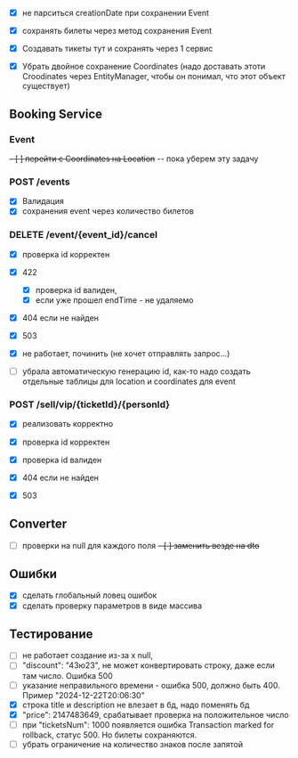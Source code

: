 -[x] не парситься creationDate при сохранении Event
-[x] сохранять билеты через метод сохранения Event
-[x] Создавать тикеты тут и сохранять через 1 сервис
-[x] Убрать двойное сохранение Coordinates (надо доставать этоти Croodinates через EntityManager, чтобы он понимал, что этот объект существует)


## Booking Service
### Event
~~- [ ] перейти с Coordinates на Location~~ -- пока уберем эту задачу

### POST /events
- [x] Валидация
- [x] сохранения event через количество билетов

### DELETE /event/{event_id}/cancel
- [x] проверка id корректен
- [x] 422
    - [x] проверка id валиден,
    - [x] если уже прошел endTime - не удаляемо
- [x] 404 если не найден
- [x] 503
- [x] не работает, починить (не хочет отправлять запрос...)
- [ ] убрала автоматическую генерацию id, как-то надо создать отдельные таблицы для location и coordinates для event


### POST /sell/vip/{ticketId}/{personId}
- [x] реализовать корректно
- [x] проверка id корректен
- [x] проверка id валиден
- [x] 404 если не найден
- [x] 503


## Converter
- [ ] проверки на null для каждого поля
~~- [ ] заменить везде на dto~~

## Ошибки
- [x] сделать глобальный ловец ошибок
- [x] сделать проверку параметров в виде массива

## Тестирование
- [ ] не работает создание из-за x null,
- [ ] "discount": "43ю23", не может конвертировать строку, даже если там число. Ошибка 500
- [ ] указание неправильного времени - ошибка 500, должно быть 400. Пример "2024-12-22T20:06:30"
- [x] строка title и description не влезает в бд, надо поменять бд
- [x] "price": 2147483649, срабатывает проверка на положительное число
- [ ] при "ticketsNum": 1000 появляется ошибка Transaction marked for rollback, статус 500. Но билеты сохраняются.
- [ ] убрать ограничение на количество знаков после запятой

